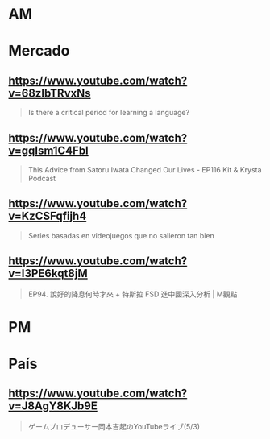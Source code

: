 # AM
# Mercado

## https://www.youtube.com/watch?v=68zIbTRvxNs

> Is there a critical period for learning a language? 

## https://www.youtube.com/watch?v=gqIsm1C4FbI

> This Advice from Satoru Iwata Changed Our Lives - EP116 Kit & Krysta Podcast 

## https://www.youtube.com/watch?v=KzCSFqfijh4

> Series basadas en videojuegos que no salieron tan bien 

## https://www.youtube.com/watch?v=I3PE6kqt8jM

> EP94. 說好的降息何時才來 + 特斯拉 FSD 進中國深入分析 | M觀點 

# PM
# País

## https://www.youtube.com/watch?v=J8AgY8KJb9E

> ゲームプロデューサー岡本吉起のYouTubeライブ(5/3) 
